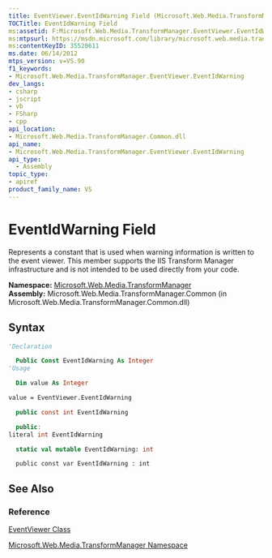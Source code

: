 ```yaml
---
title: EventViewer.EventIdWarning Field (Microsoft.Web.Media.TransformManager)
TOCTitle: EventIdWarning Field
ms:assetid: F:Microsoft.Web.Media.TransformManager.EventViewer.EventIdWarning
ms:mtpsurl: https://msdn.microsoft.com/library/microsoft.web.media.transformmanager.eventviewer.eventidwarning(v=VS.90)
ms:contentKeyID: 35520611
ms.date: 06/14/2012
mtps_version: v=VS.90
f1_keywords:
- Microsoft.Web.Media.TransformManager.EventViewer.EventIdWarning
dev_langs:
- csharp
- jscript
- vb
- FSharp
- cpp
api_location:
- Microsoft.Web.Media.TransformManager.Common.dll
api_name:
- Microsoft.Web.Media.TransformManager.EventViewer.EventIdWarning
api_type:
  - Assembly
topic_type:
- apiref
product_family_name: VS
---
```


# EventIdWarning Field

Represents a constant that is used when warning information is written to the event viewer. This member supports the IIS Transform Manager infrastructure and is not intended to be used directly from your code.

**Namespace:**  [Microsoft.Web.Media.TransformManager](microsoft-web-media-transformmanager-namespace.md)  
**Assembly:**  Microsoft.Web.Media.TransformManager.Common (in Microsoft.Web.Media.TransformManager.Common.dll)

## Syntax

```vb
'Declaration

  Public Const EventIdWarning As Integer
'Usage

  Dim value As Integer

value = EventViewer.EventIdWarning
```

```csharp
  public const int EventIdWarning
```

```cpp
  public:
literal int EventIdWarning
```

``` fsharp
  static val mutable EventIdWarning: int
```

```jscript
  public const var EventIdWarning : int
```

## See Also

### Reference

[EventViewer Class](eventviewer-class-microsoft-web-media-transformmanager.md)

[Microsoft.Web.Media.TransformManager Namespace](microsoft-web-media-transformmanager-namespace.md)
